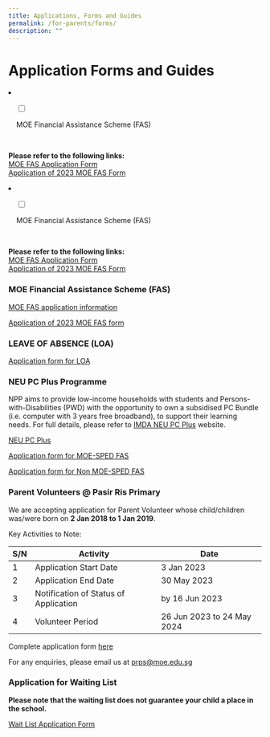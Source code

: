 ```yaml
---
title: Applications, Forms and Guides
permalink: /for-parents/forms/
description: ""
---
```

# **Application Forms and Guides**


<li>

    <input type="checkbox" id="accordion1">

    <label for="accordion1">MOE Financial Assistance Scheme (FAS)</label>

    <div>
			<p> <b>Please refer to the following links:</b><br>
			<a href="https://pasirrispri.moe.edu.sg/wp-content/uploads/2022/10/FAS-2023-Guidelines-for-School_edited.pdf">MOE FAS Application Form</a>	<br>
<a href="https://pasirrispri.moe.edu.sg/wp-content/uploads/2022/10/MOE-FAS_Form.pdf">Application of 2023 MOE FAS Form</a>
 </p>
				</div>
	</li>

<li>

    <input type="checkbox" id="accordion1">

    <label for="accordion1">MOE Financial Assistance Scheme (FAS)</label>

    <div>
			<p> <b>Please refer to the following links:</b><br>
			<a href="https://pasirrispri.moe.edu.sg/wp-content/uploads/2022/10/FAS-2023-Guidelines-for-School_edited.pdf">MOE FAS Application Form</a>	<br>
<a href="https://pasirrispri.moe.edu.sg/wp-content/uploads/2022/10/MOE-FAS_Form.pdf">Application of 2023 MOE FAS Form</a>
 </p>
				</div>
	</li>















### MOE Financial Assistance Scheme (FAS)

[MOE FAS application information](https://pasirrispri.moe.edu.sg/wp-content/uploads/2022/10/FAS-2023-Guidelines-for-School_edited.pdf)

[Application of 2023 MOE FAS form](https://pasirrispri.moe.edu.sg/wp-content/uploads/2022/10/MOE-FAS_Form.pdf)

### LEAVE OF ABSENCE (LOA)

[Application form for LOA](https://go.gov.sg/prpsloaform)

### NEU PC Plus Programme

NPP aims to provide low-income households with students and Persons-with-Disabilities (PWD) with the opportunity to own a subsidised PC Bundle (i.e. computer with 3 years free broadband), to support their learning needs. For full details, please refer to [IMDA NEU PC Plus](https://www.imda.gov.sg/How-We-Can-Help/neu-pc-plus) website.

[NEU PC Plus](https://pasirrispri.moe.edu.sg/wp-content/uploads/2022/10/NEU-PC-Plus-IMDA-FBB-Svc-Appl-9-April-2020.pdf.pdf.pdf)

[Application form for MOE-SPED FAS](https://pasirrispri.moe.edu.sg/wp-content/uploads/2023/01/NPP-Application-Form-for-MOE-SPED-FAS.pdf)

[Application form for Non MOE-SPED FAS](https://pasirrispri.moe.edu.sg/wp-content/uploads/2022/10/NPP-Application-Form-v12.6-1-January-22-for-NON-MOE-SPED-FAS.pdf)

### Parent Volunteers @ Pasir Ris Primary

We are accepting application for Parent Volunteer whose child/children was/were born on **2 Jan 2018 to 1 Jan 2019**.

Key Activities to Note:


| S/N| Activity | Date |
| -------- | -------- | -------- |
| 1    | Application Start Date    | 3 Jan 2023     |
| 2   | Application End Date   | 30 May 2023     |
| 3  | Notification of Status of Application    | by 16 Jun 2023     |
| 4  | Volunteer Period    | 26 Jun 2023 to 24 May 2024    |

Complete application form [here](https://form.gov.sg/61d28f68369b3a0013c9a56d)

For any enquiries, please email us at [prps@moe.edu.sg](mailto:prps@moe.edu.sg)

### Application for Waiting List

**Please note that the waiting list does not guarantee your child a place in the school.**

[Wait List Application Form](https://form.gov.sg/60a5f65767fcaf00110110c3)